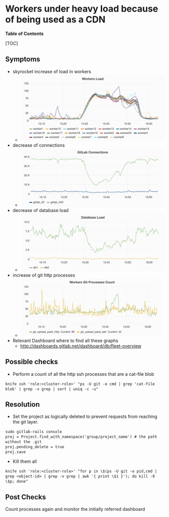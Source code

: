 # Workers under heavy load because of being used as a CDN

**Table of Contents**

[TOC]

## Symptoms

* skyrocket increase of load in workers
  * ![Sample High Load on Workers](img/workers-high-load.png)
* decrease of connections
  * ![Sample of low HTTP connections](img/low-connections.png)
* decrease of database load
  * ![Sample of low database load](img/low-database-load.png)
* increase of git http processes
  * ![Sample of high count of git http processes](img/high-http-git-processes.png)
* Relevant Dashboard where to find all these graphs
  * <http://dashboards.gitlab.net/dashboard/db/fleet-overview>

## Possible checks

* Perform a count of all the http ssh processes that are a cat-file blob

```
knife ssh 'role:<cluster-role>' "ps -U git -o cmd | grep 'cat-file blob' | grep -v grep | sort | uniq -c -u"
```

## Resolution

* Set the project as logically deleted to prevent requests from reaching the git layer.

```
sudo gitlab-rails console
proj = Project.find_with_namespace('group/project_name') # the path without the .git
proj.pending_delete = true
proj.save
```

* Kill them all

```
knife ssh 'role:<cluster-role>' "for p in \$(ps -U git -o pid,cmd | grep <object-id> | grep -v grep | awk '{ print \$1 }'); do kill -9 \$p; done"
```

## Post Checks

Count processes again and monitor the initially referred dashboard
